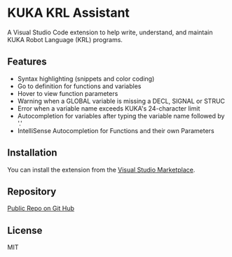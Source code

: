 # KUKA KRL Assistant

A Visual Studio Code extension to help write, understand, and maintain KUKA Robot Language (KRL) programs.

## Features

- Syntax highlighting (snippets and color coding)
- Go to definition for functions and variables
- Hover to view function parameters
- Warning when a GLOBAL variable is missing a DECL, SIGNAL or STRUC 
- Error when a variable name exceeds KUKA's 24-character limit 
- Autocompletion for variables after typing the variable name followed by '.'
- IntelliSense Autocompletion for Functions and their own Parameters

## Installation

You can install the extension from the [Visual Studio Marketplace](https://marketplace.visualstudio.com/).

## Repository

[Public Repo on Git Hub](https://github.com/Vyken14/KUKA-KRL-Assistant)

## License

MIT
